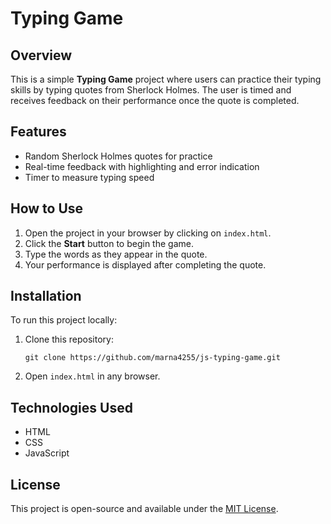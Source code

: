 # Typing Game

## Overview

This is a simple **Typing Game** project where users can practice their typing skills by typing quotes from Sherlock Holmes. The user is timed and receives feedback on their performance once the quote is completed.

## Features

- Random Sherlock Holmes quotes for practice
- Real-time feedback with highlighting and error indication
- Timer to measure typing speed

## How to Use

1. Open the project in your browser by clicking on `index.html`.
2. Click the **Start** button to begin the game.
3. Type the words as they appear in the quote.
4. Your performance is displayed after completing the quote.

## Installation

To run this project locally:

1. Clone this repository:
   ```
   git clone https://github.com/marna4255/js-typing-game.git
   ```
2. Open `index.html` in any browser.

## Technologies Used

- HTML
- CSS
- JavaScript

## License

This project is open-source and available under the [MIT License](LICENSE).
